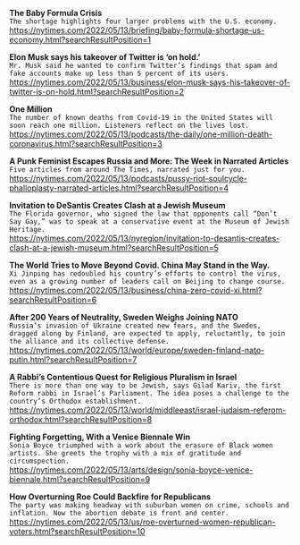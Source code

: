 **The Baby Formula Crisis**\
`The shortage highlights four larger problems with the U.S. economy.`\
https://nytimes.com/2022/05/13/briefing/baby-formula-shortage-us-economy.html?searchResultPosition=1

**Elon Musk says his takeover of Twitter is ‘on hold.’**\
`Mr. Musk said he wanted to confirm Twitter’s findings that spam and fake accounts make up less than 5 percent of its users.`\
https://nytimes.com/2022/05/13/business/elon-musk-says-his-takeover-of-twitter-is-on-hold.html?searchResultPosition=2

**One Million**\
`The number of known deaths from Covid-19 in the United States will soon reach one million. Listeners reflect on the lives lost.`\
https://nytimes.com/2022/05/13/podcasts/the-daily/one-million-death-coronavirus.html?searchResultPosition=3

**A Punk Feminist Escapes Russia and More: The Week in Narrated Articles**\
`Five articles from around The Times, narrated just for you.`\
https://nytimes.com/2022/05/13/podcasts/pussy-riot-soulcycle-phalloplasty-narrated-articles.html?searchResultPosition=4

**Invitation to DeSantis Creates Clash at a Jewish Museum**\
`The Florida governor, who signed the law that opponents call “Don’t Say Gay,” was to speak at a conservative event at the Museum of Jewish Heritage.`\
https://nytimes.com/2022/05/13/nyregion/invitation-to-desantis-creates-clash-at-a-jewish-museum.html?searchResultPosition=5

**The World Tries to Move Beyond Covid. China May Stand in the Way.**\
`Xi Jinping has redoubled his country’s efforts to control the virus, even as a growing number of leaders call on Beijing to change course.`\
https://nytimes.com/2022/05/13/business/china-zero-covid-xi.html?searchResultPosition=6

**After 200 Years of Neutrality, Sweden Weighs Joining NATO**\
`Russia’s invasion of Ukraine created new fears, and the Swedes, dragged along by Finland, are expected to apply, reluctantly, to join the alliance and its collective defense.`\
https://nytimes.com/2022/05/13/world/europe/sweden-finland-nato-putin.html?searchResultPosition=7

**A Rabbi’s Contentious Quest for Religious Pluralism in Israel**\
`There is more than one way to be Jewish, says Gilad Kariv, the first Reform rabbi in Israel’s Parliament. The idea poses a challenge to the country’s Orthodox establishment.`\
https://nytimes.com/2022/05/13/world/middleeast/israel-judaism-referom-orthodox.html?searchResultPosition=8

**Fighting Forgetting, With a Venice Biennale Win**\
`Sonia Boyce triumphed with a work about the erasure of Black women artists. She greets the trophy with a mix of gratitude and circumspection.`\
https://nytimes.com/2022/05/13/arts/design/sonia-boyce-venice-biennale.html?searchResultPosition=9

**How Overturning Roe Could Backfire for Republicans**\
`The party was making headway with suburban women on crime, schools and inflation. Now the abortion debate is front and center.`\
https://nytimes.com/2022/05/13/us/roe-overturned-women-republican-voters.html?searchResultPosition=10

